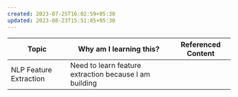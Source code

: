 ```yaml
---
created: 2023-07-25T16:02:59+05:30
updated: 2023-08-23T15:51:05+05:30
---
```

| Topic                  | Why am I learning this? | Referenced Content |
| ---------------------- | ----------------------- | ------------------ |
| NLP Feature Extraction | Need to learn feature extraction because I am building                        |                    |